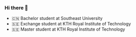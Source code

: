 ### Hi there 👋

- 🇨🇳 Bachelor student at Southeast University
- 🇸🇪 Exchange student at KTH Royal Institute of Technology
- 🇸🇪 Master student at KTH Royal Institute of Technology

<!--
**Lethephyr/Lethephyr** is a ✨ _special_ ✨ repository because its `README.md` (this file) appears on your GitHub profile.

Here are some ideas to get you started:

- 🔭 I’m currently working on ...
- 🌱 I’m currently learning ...
- 👯 I’m looking to collaborate on ...
- 🤔 I’m looking for help with ...
- 💬 Ask me about ...
- 📫 How to reach me: ...
- 😄 Pronouns: ...
- ⚡ Fun fact: ...
-->
